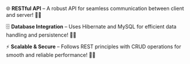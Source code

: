 🌐 **RESTful API** – A robust API for seamless communication between client and server! 🔄✨  

🗄️ **Database Integration** – Uses Hibernate and MySQL for efficient data handling and persistence! 🔗💾  

⚡ **Scalable & Secure** – Follows REST principles with CRUD operations for smooth and reliable performance! 🚀🔐
